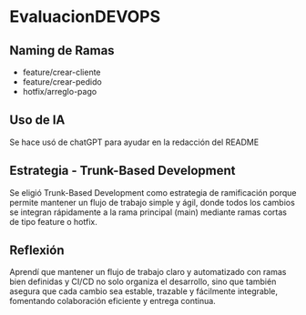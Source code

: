 # EvaluacionDEVOPS

## Naming de Ramas

- feature/crear-cliente
- feature/crear-pedido
- hotfix/arreglo-pago

## Uso de IA

Se hace usó de chatGPT para ayudar en la redacción del README

## Estrategia - Trunk-Based Development 

Se eligió Trunk-Based Development como estrategia de ramificación porque permite mantener un flujo de trabajo simple y ágil, donde todos los cambios se integran rápidamente a la rama principal (main) mediante ramas cortas de tipo feature o hotfix.

## Reflexión

Aprendí que mantener un flujo de trabajo claro y automatizado con ramas bien definidas y CI/CD no solo organiza el desarrollo, sino que también asegura que cada cambio sea estable, trazable y fácilmente integrable, fomentando colaboración eficiente y entrega continua.
